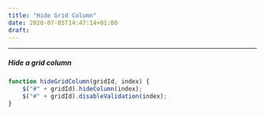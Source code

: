 ```yaml
---
title: "Hide Grid Column"
date: 2020-07-05T14:47:14+01:00
draft: 
---
```


***

##### Hide a grid column

```javascript
function hideGridColumn(gridId, index) {
    $("#" + gridId).hideColumn(index);
    $("#" + gridId).disableValidation(index);
}
```